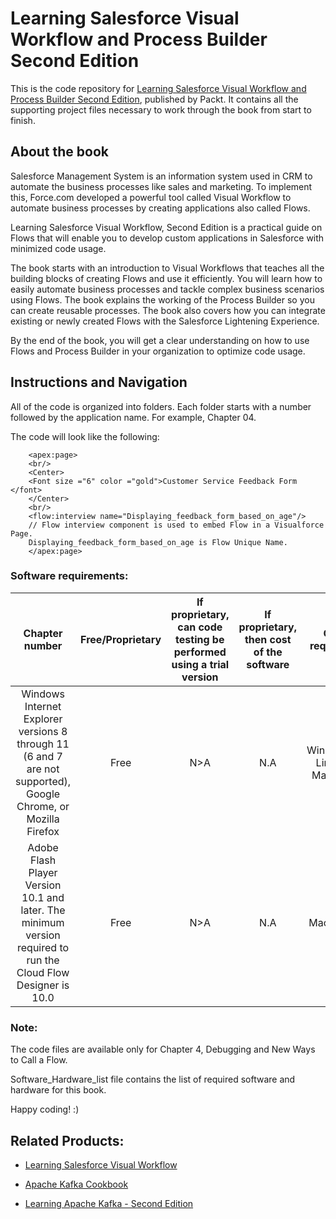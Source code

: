 # Learning Salesforce Visual Workflow and Process Builder Second Edition
This is the code repository for [Learning Salesforce Visual Workflow and Process Builder Second Edition](https://www.packtpub.com/application-development/learning-salesforce-visual-workflow-and-process-builder-second-edition?utm_source=github&utm_medium=repository&utm_content=9781787284999), published by Packt. It contains all the supporting project files necessary to work through the book from start to finish.

## About the book
Salesforce Management System is an information system used in CRM to automate the business processes like sales and marketing. To implement this, Force.com developed a powerful tool called Visual Workflow to automate business processes by creating applications also called Flows.

Learning Salesforce Visual Workflow, Second Edition is a practical guide on Flows that will enable you to develop custom applications in Salesforce with minimized code usage.

The book starts with an introduction to Visual Workflows that teaches all the building blocks of creating Flows and use it efficiently. You will learn how to easily automate business processes and tackle complex business scenarios using Flows. The book explains the working of the Process Builder so you can create reusable processes. The book also covers how you can integrate existing or newly created Flows with the Salesforce Lightening Experience.

By the end of the book, you will get a clear understanding on how to use Flows and Process Builder in your organization to optimize code usage.

## Instructions and Navigation
All of the code is organized into folders. Each folder starts with a number followed by the application name. For example, Chapter 04.

The code will look like the following:

        <apex:page>
        <br/>
        <Center>
        <Font size ="6" color ="gold">Customer Service Feedback Form </font> 
        </Center>
        <br/>
        <flow:interview name="Displaying_feedback_form_based_on_age"/> 
        // Flow interview component is used to embed Flow in a Visualforce Page.
        Displaying_feedback_form_based_on_age is Flow Unique Name. 
        </apex:page>
         
### Software requirements:
| __Chapter number__ | **Free/Proprietary** | **If proprietary, can code testing be performed using a trial version** | **If proprietary, then cost of the software** | **OS required** |
|:-----:|:-----:|:-----:|:-----:|:-----:|
| Windows Internet Explorer versions 8 through 11 (6 and 7 are not supported), Google Chrome, or Mozilla Firefox | Free | N>A | N.A | Windows/ Linux/ Mac OS |
| Adobe Flash Player Version 10.1 and later. The minimum version required to run the Cloud Flow Designer is  10.0 | Free | N>A | N.A | Mac/ iOS |
 
    
### Note:
The code files are available only for Chapter 4, Debugging and New Ways to Call a Flow.

Software_Hardware_list file contains the list of required software and hardware for this book.


Happy coding! :)

## Related Products:
* [Learning Salesforce Visual Workflow](https://www.packtpub.com/application-development/learning-salesforce-visual-workflow?utm_source=github&utm_medium=repository&utm_content=9781785289835)

* [Apache Kafka Cookbook](https://www.packtpub.com/big-data-and-business-intelligence/apache-kafka-cookbook?utm_source=github&utm_medium=repository&utm_content=9781785882449)

* [Learning Apache Kafka - Second Edition](https://www.packtpub.com/big-data-and-business-intelligence/learning-apache-kafka-second-edition?utm_source=github&utm_medium=repository&utm_content=9781784393090)


